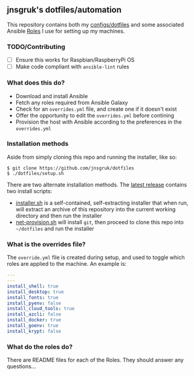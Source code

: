 ## jnsgruk's dotfiles/automation

This repository contains both my [configs/dotfiles](./dots) and some associated Ansible [Roles](./roles) I use for setting up my machines.

### TODO/Contributing

- [ ] Ensure this works for Raspbian/RaspberryPi OS
- [ ] Make code compliant with `ansible-lint` rules

### What does this do?

- Download and install Ansible
- Fetch any roles required from Ansible Galaxy
- Check for an `overrides.yml` file, and create one if it doesn't exist
- Offer the opportunity to edit the `overrides.yml` before contining
- Provision the host with Ansible according to the preferences in the `overrides.yml`

### Installation methods

Aside from simply cloning this repo and running the installer, like so:

```
$ git clone https://github.com/jnsgruk/dotfiles
$ ./dotfiles/setup.sh
```

There are two alternate installation methods. The [latest release](https://github.com/jnsgruk/dotfiles/releases/latest) contains two install scripts:

- [installer.sh](https://github.com/jnsgruk/dotfiles/releases/latest/download/installer.sh) is a self-contained, self-extracting installer that when run, will extract an archive of this repository into the current working directory and then run the installer
- [net-provision.sh](https://github.com/jnsgruk/dotfiles/releases/latest/download/net-provision.sh) will install `git`, then proceed to clone this repo into `~/dotfiles` and run the installer

### What is the overrides file?

The `override.yml` file is created during setup, and used to toggle which roles are applied to the machine. An example is:

```yaml
---
---
install_shell: true
install_desktop: true
install_fonts: true
install_pyenv: false
install_cloud_tools: true
install_azcli: false
install_docker: true
install_goenv: true
install_krypt: false
```

### What do the roles do?

There are README files for each of the Roles. They should answer any questions...
